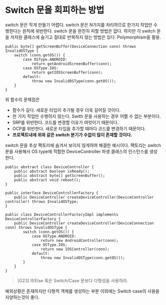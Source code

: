 # Switch 문을 회피하는 방법
switch 문은 작게 만들기 어렵다. switch 문은 N가지를 처리하므로 한가지 작업만 수행한다는 원칙에 위반한다. switch 문을 완전히 피할 방법은 없다. 하지만 각 switch 문을 저차원 클래스에 숨기고 절대로 반복하지 않는 방법은 있다. Polymorphism을 활용.

```
public byte[] getScreenBuffer(DeviceConnection conn) throws InvalidOSType {
    switch (conn.getOS()) {
        case OSType.ANDROID:
            return getAndroidScreenBuffer(conn);
        case OSType.IOS:
            return getIOSScreenBuffer(conn);
        default:
            throw new InvalidOSType(conn.getOS());
    }
}
```
위 함수의 문제점은

* 함수가 길다. 새로운 타입이 추가될 경우 더욱 길어질 것이다.
* 한 가지 작업만 수행하지 않는다. Swith 문을 사용하는 경우 어쩔 수 없는 부분이다.
* SRP를 위반한다. 코드를 변경할 이유가 여럿이기 때문이다.
* OCP를 위반한다. 새로운 타입을 추가할 때마다 코드를 변경하기 때문이다.
* **프로젝트내에 위와 같은 switch 분기가 수없이 많이 존재할 것이다.**

switch 문을 추상 팩토리에 숨겨서 보이지 않게하여 해결한 예시이다. 팩토리는 switch 문을 사용해서 OS type에 적합한 DeviceController 파생 클래스의 인스턴스를 생성한다. 

```
public abstract class DeviceController {
    public abstract boolean isReady();
    public abstract byte[] getScreenBuffer();
    public abstract void reboot();
}
```
```
public interface DeviceControllerFactory {
    public DeviceController createDeviceController(DeviceController controller) throws InvalidOSType;
}
```
```
public class DeviceControllerFactoryImpl implements DeviceControllerFactory {
    public DeviceController createDeviceController(DeviceConnection conn) throws InvalidOSType {
        switch (conn.getOS()) {
            case OSType.ANDROID:
                return new AndroidController(conn);
            case OSType.IOS:
                return new IOSController(conn);
            default:
                throw new InvalidOSType(conn.getOS());
        }
    }
}
```
> [G23] If/Else 혹은 Switch/Case 문보다 다형성을 사용하라.

예외상황은 존재하지만 다형적 객체를 생성하는 부분 이외에는 Switch case의 사용을 지양하는것이 좋다.
